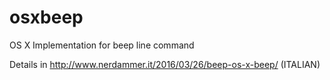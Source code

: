 # osxbeep
OS X Implementation for beep line command

Details in http://www.nerdammer.it/2016/03/26/beep-os-x-beep/ (ITALIAN)

